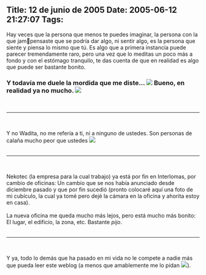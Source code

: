 Title: 12 de junio de 2005
Date: 2005-06-12 21:27:07
Tags: 
---
<p>Hay veces que la persona que menos te puedes imaginar, la persona con
la que jam᳠pensaste que se podría dar algo, ni sentir algo, es la
persona que siente y piensa lo mismo que tú. Es algo que a primera
instancia puede parecer tremendamente raro, pero una vez que lo meditas
un poco más a fondo y con el estómago tranquilo, te das cuenta de que
en realidad es algo que puede ser bastante bonito.<br/></p>
<h3>Y todavía me duele la mordida que me diste&#8230; <img border="0" src="mambots/editors/tinymce_exp/jscripts/tiny_mce/plugins/emotions/images/smiley-embarassed.gif"/> Bueno, en realidad ya no mucho. <img border="0" src="mambots/editors/tinymce_exp/jscripts/tiny_mce/plugins/emotions/images/smiley-tongue-out.gif"/><br/>
</h3>
<br/><hr width="100%" size="2">
<br/><p>
Y no Wadita, no me refería a ti, ni a ninguno de ustedes. Son personas de calaña mucho peor que ustedes <img border="0" src="mambots/editors/tinymce_exp/jscripts/tiny_mce/plugins/emotions/images/smiley-laughing.gif"/><br/><br/></p>
<hr width="100%" size="2">
<br/><p>
Nekotec (la empresa para la cual trabajo) ya está por fin en
Interlomas, por cambio de oficinas: Un cambio que se nos había
anunciado desde diciembre pasado y que por fin sucedió (pronto colocaré
aquí una foto de mi cubículo, la cual ya tomé pero dejé la cámara en la
oficina y ahorita estoy en casa).<br/><br/>
La nueva oficina me queda mucho más lejos, pero está mucho más bonito: El lugar, el edificio, la zona, etc. Bastante <em>pijo</em>.<br/><br/></p>
<hr width="100%" size="2">
<br/><p>
Y ya, todo lo demás que ha pasado en mi vida no le compete a nadie más
que pueda leer este weblog (a menos que amablemente me lo pidan <img border="0" src="mambots/editors/tinymce_exp/jscripts/tiny_mce/plugins/emotions/images/smiley-wink.gif"/>).<br/><br/><br/><br/></p>
